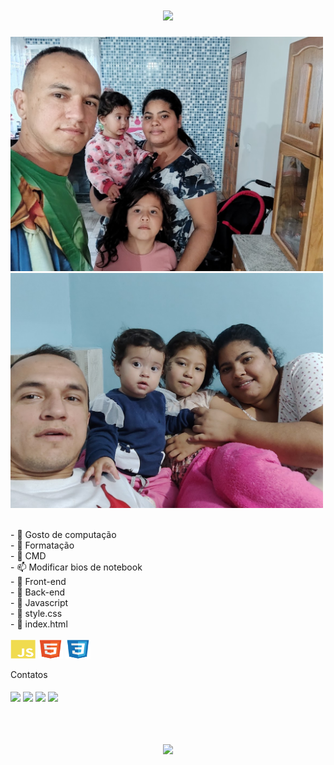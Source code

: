 <h1 align="center">
<img src="https://readme-typing-svg.herokuapp.com/?font=Righteous&size=35&center=true&vCenter=true&width=500&height=70&duration=4000&lines=olá!+👋;+me+chamo+Rafael!;" />
</h1>

<p float="left">
  <img src="ras.jpg" width="500px" />
  <img src="ras2.jpg" width="500px" />
</p>

<BR>
- 👀 Gosto de computação
<br>
- 🌱 Formatação
<br>
- 💞️ CMD 
<br>
- 📫 Modificar bios de notebook 
<br>
- 👀 Front-end
<br>
- 👀 Back-end
<br>
- 💞️ Javascript
<br>
- 💞️ style.css
<br>
- 💞️ index.html

<div style="display: inline_block"><br>
<img align="center" alt="Rafa-Js" height="30" width="40" src="https://raw.githubusercontent.com/devicons/devicon/master/icons/javascript/javascript-plain.svg">
<img align="center" alt="Rafa-HTML" height="30" width="40" src="https://raw.githubusercontent.com/devicons/devicon/master/icons/html5/html5-original.svg">
<img align="center" alt="Rafa-CSS" height="30" width="40" src="https://raw.githubusercontent.com/devicons/devicon/master/icons/css3/css3-original.svg">
</div>
<br>
Contatos
<br>
<br>
<div> 
  <a href="https://www.youtube.com/channel/UCBRq6fO_-P6yPOVbC0yZVmQ" target="_blank"><img align="center" src="https://img.shields.io/badge/YouTube-FF0000?style=for-the-badge&logo=youtube&logoColor=white" target="_blank"></a>
 <a href="https://img.shields.io/badge/p5%20js-ED225D?style=for-the-badge&logo=p5dotjs&logoColor=white"><img align="center" src="https://img.shields.io/badge/p5%20js-ED225D?style=for-the-badge&logo=p5dotjs&logoColor=white" target="_blank"></a> 
  <a href = "mailto:rafael.assis.santos@escola.pr.gov.br.com"><img align="center" src="https://img.shields.io/badge/-Gmail-%23333?style=for-the-badge&logo=gmail&logoColor=white" target="_blank"></a>
  <a href="https://www.linkedin.com/in/rafael-assis-santos-3384b220a/" target="_blank"><img align="center" src="https://img.shields.io/badge/-LinkedIn-%230077B5?style=for-the-badge&logo=linkedin&logoColor=white" target="_blank"></a> 
</div>
<br>
<h1 align="center">
<img align="center" src="https://readme-typing-svg.herokuapp.com/?font=Righteous&size=35&center=true&vCenter=true&width=500&height=70&duration=4000&lines=obrigado+pela+atenção!;" />
</h1>



